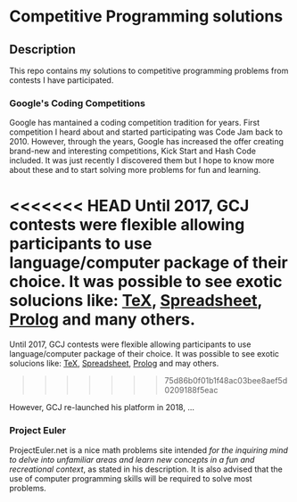 # Competitive Programming solutions

## Description

This repo contains my solutions to competitive programming problems from contests I have participated.

### Google's Coding Competitions

Google has mantained a coding competition tradition for years. First competition I heard about and started participating was Code Jam back to 2010. However, through the years, Google has increased the offer creating brand-new and interesting competitions, Kick Start and Hash Code included. It was just recently I discovered them but I hope to know more about these  and to start solving more problems  for fun and learning.

<<<<<<< HEAD
Until 2017, GCJ contests were flexible allowing participants to use language/computer package of their choice. It was possible to see exotic solucions like: [TeX](https://www.go-hero.net/jam/11/languages/TeX), [Spreadsheet](https://www.go-hero.net/jam/13/languages/Spreadsheet), [Prolog](https://www.go-hero.net/jam/11/languages/Prolog) and many others.
=======
Until 2017, GCJ contests were flexible allowing participants to use language/computer package of their choice. It was possible to see exotic solucions like: [TeX](https://www.go-hero.net/jam/11/languages/TeX), [Spreadsheet](https://www.go-hero.net/jam/13/languages/Spreadsheet), [Prolog](https://www.go-hero.net/jam/11/languages/Prolog) and may others.
>>>>>>> 75d86b0f01b1f48ac03bee8aef5d0209188f5eac

 However, GCJ re-launched his platform in 2018, ...

### Project Euler

ProjectEuler.net is a nice math problems site intended _for the inquiring mind to delve into unfamiliar areas and learn new concepts in a fun and recreational context_, as stated in his description. It is also advised that the use of computer programming skills will be required to solve most problems.
